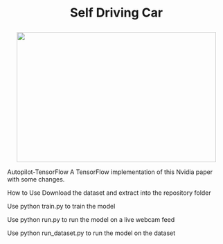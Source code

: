 # <p align="center">Self Driving Car</p>


<p align="center">
  <img width="460" height="300" src="http://98ron.superunleaded.com/wp-content/uploads/2017/01/1hipir.gif">
</p>


Autopilot-TensorFlow A TensorFlow implementation of this Nvidia paper
with some changes.

How to Use Download the dataset and extract into the repository folder

Use python train.py to train the model

Use python run.py to run the model on a live webcam feed

Use python run\_dataset.py to run the model on the dataset
